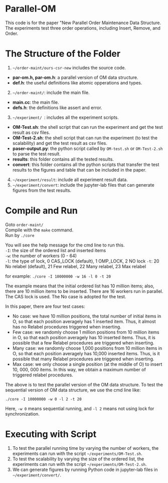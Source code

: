 # Parallel-OM
This code is for the paper "New Parallel Order Maintenance Data Structure. The experiments test three order operations, including Insert, Remove, and Order. 

# The Structure of the Folder
1. `~/order-maint/ours-csr-new` includes the source code. 
* **par-om.h, par-om.h**: a parallel version of OM data structure. 
* **def.h**: the useful definitions like atomic opperations and types. 
2. `~/order-maint/`: include the main file. 
* **main.cc**: the main file. 
* **defs.h**: the definitions like assert and error.
3. `~/experiment/ `: includes all the experiment scripts. 
* **OM-Test.sh**: the shell script that can run the experiment and get the test result as csv files.
* **OM-Test-2.sh**: the shell script that can run the experiment (to test the scalability) and get the test result as csv files.
* **paser-output.py**: the python script called by `OM-test.sh`  or `OM-Test-2.sh` to parse the test result.
* **results**: this folder contains all the tested results. 
* **convert**: this folder contains all the python scripts that transfer the test results to the figures and table that can be included in the paper.
4. `~/experiment/result`: include all experiment result data.   
5. `~/experiment/convert`: include the jupyter-lab files that can generate figures from the test results. 

# Compile and Run

Goto `order-maint/`  
Compile with the `make` command.   
Run by `./core`  

You will see the help message for the cmd line to run this.  
`-I`: the size of the ordered list and inserted items    
`-w`: the number of workers (0 - 64)  
`-l`: the type of lock, 0 CAS_LOCK (default), 1 OMP_LOCK, 2 NO lock
`-t`: 20 No relabel (default), 21 Few relabel, 22 Many relabel, 23 Max relabel

for example: `./core -I 10000000 -w 16 -l 0 -t 20`

The example means that the initial ordered list has 10 million items; also, there are 10 million items to be inserted. 
There are  16 workers run in parallel. 
The CAS lock is used. The No case is adopted for the test. 

In this paper, there are four test cases: 
- No case: we have 10 million positions, the total number
of initial items in O, so that each position averagely has 1
inserted item. Thus, it almost has no Relabel procedures
triggered when inserting.
- Few case: we randomly choose 1 million positions from
10 million items in O, so that each position averagely has
10 inserted items. Thus, it is possible that a few Relabel
procedures are triggered when inserting.
- Many case: we randomly choose 1,000 positions from
10 million items in O, so that each position averagely
has 10,000 inserted items. Thus, is it possible that many
Relabel procedures are triggered when inserting.
- Max case: we only choose a single position (at the middle
of O) to insert 10, 000, 000 items. In this way, we obtain a
maximum number of triggered relabel procedures.
 
The above is to test the parallel version of the OM data structure. To test the sequential version of OM data structure, we use the cmd line like: 

`./core -I 10000000 -w 0 -l 2 -t 20`

Here, `-w 0` means sequential running, and `-l 2` means not using lock for synchronization. 

# Executing with Script
1. To test the parallel running time by varying the number of workers, the experiments can run with the script `~/experiments/OM-Test.sh`.
2. To test the scalability by varying the size of the ordered list, the experiments can run with the script `~/experiments/OM-Test-2.sh`.  
3. We can generate figures by running Python code in jupyter-lab files in `~/experiment/convert/`.

 
